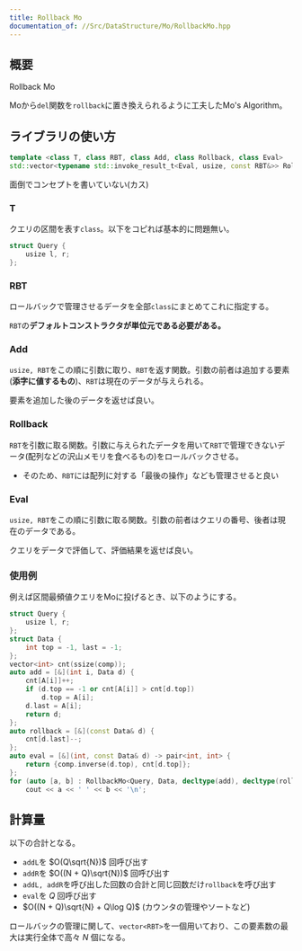 ```yaml
---
title: Rollback Mo
documentation_of: //Src/DataStructure/Mo/RollbackMo.hpp
---
```


## 概要

Rollback Mo

Moから`del`関数を`rollback`に置き換えられるように工夫したMo's Algorithm。

## ライブラリの使い方

```cpp
template <class T, class RBT, class Add, class Rollback, class Eval>
std::vector<typename std::invoke_result_t<Eval, usize, const RBT&>> RollbackMo(const std::vector<T>& qs, Add addL, Add addR, Rollback rollback, Eval eval) {
```

面倒でコンセプトを書いていない(カス)

### T

クエリの区間を表す`class`。以下をコピれば基本的に問題無い。

```cpp
struct Query {
    usize l, r;
};
```

### RBT

ロールバックで管理させるデータを全部`class`にまとめてこれに指定する。

`RBT`の**デフォルトコンストラクタが単位元である必要がある。**

### Add

`usize, RBT`をこの順に引数に取り、`RBT`を返す関数。引数の前者は追加する要素(**添字に値するもの**)、`RBT`は現在のデータが与えられる。

要素を追加した後のデータを返せば良い。

### Rollback

`RBT`を引数に取る関数。引数に与えられたデータを用いて`RBT`で管理できないデータ(配列などの沢山メモリを食べるもの)をロールバックさせる。
- そのため、`RBT`には配列に対する「最後の操作」なども管理させると良い

### Eval

`usize, RBT`をこの順に引数に取る関数。引数の前者はクエリの番号、後者は現在のデータである。

クエリをデータで評価して、評価結果を返せば良い。

### 使用例

例えば区間最頻値クエリをMoに投げるとき、以下のようにする。

```cpp
struct Query {
    usize l, r;
};
struct Data {
    int top = -1, last = -1;
};
vector<int> cnt(ssize(comp));
auto add = [&](int i, Data d) {
    cnt[A[i]]++;
    if (d.top == -1 or cnt[A[i]] > cnt[d.top])
        d.top = A[i];
    d.last = A[i];
    return d;
};
auto rollback = [&](const Data& d) {
    cnt[d.last]--;
};
auto eval = [&](int, const Data& d) -> pair<int, int> {
    return {comp.inverse(d.top), cnt[d.top]};
};
for (auto [a, b] : RollbackMo<Query, Data, decltype(add), decltype(rollback), decltype(eval)>(q, add, add, rollback, eval))
    cout << a << ' ' << b << '\n';
```

## 計算量

以下の合計となる。

- `addL`を $O(Q\sqrt{N})$ 回呼び出す
- `addR`を $O((N + Q)\sqrt{N})$ 回呼び出す
- `addL, addR`を呼び出した回数の合計と同じ回数だけ`rollback`を呼び出す
- `eval`を $Q$ 回呼び出す
- $O((N + Q)\sqrt{N} + Q\log Q)$ (カウンタの管理やソートなど)

ロールバックの管理に関して、`vector<RBT>`を一個用いており、この要素数の最大は実行全体で高々 $N$ 個になる。
